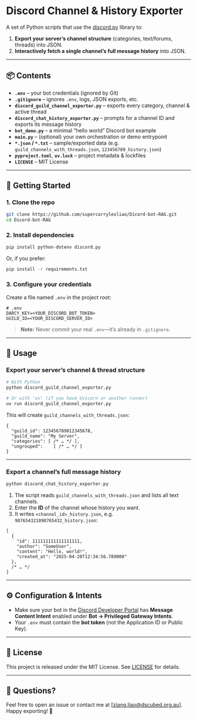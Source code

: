 # Discord Channel & History Exporter

A set of Python scripts that use the [discord.py](https://github.com/Rapptz/discord.py) library to:

1. **Export your server’s channel structure** (categories, text/forums, threads) into JSON.  
2. **Interactively fetch a single channel’s full message history** into JSON.

---

## 📦 Contents

- **`.env`** – your bot credentials (ignored by Git)  
- **`.gitignore`** – ignores `.env`, logs, JSON exports, etc.  
- **`discord_guild_channel_exporter.py`** – exports every category, channel & active thread  
- **`discord_chat_history_exporter.py`** – prompts for a channel ID and exports its message history  
- **`bot_demo.py`** – a minimal “hello world” Discord bot example  
- **`main.py`** – (optional) your own orchestration or demo entrypoint  
- **`*.json` / `*.txt`** – sample/exported data (e.g. `guild_channels_with_threads.json`, `123456789_history.json`)  
- **`pyproject.toml`**, **`uv.lock`** – project metadata & lockfiles  
- **`LICENSE`** – MIT License  

---

## 🚀 Getting Started

### 1. Clone the repo

```bash
git clone https://github.com/supercarryleoliao/Dicord-bot-RAG.git
cd Dicord-bot-RAG
```

### 2. Install dependencies

```bash
pip install python-dotenv discord.py
```

Or, if you prefer:

```bash
pip install -r requirements.txt
```

### 3. Configure your credentials

Create a file named `.env` in the project root:

```dotenv
# .env
DARCY_KEY=<YOUR_DISCORD_BOT_TOKEN>
GUILD_ID=<YOUR_DISCORD_SERVER_ID>
```

> **Note:** Never commit your real `.env`—it’s already in `.gitignore`.

---

## 📝 Usage

### Export your server’s channel & thread structure

```bash
# With Python
python discord_guild_channel_exporter.py

# Or with 'uv' (if you have Uvicorn or another runner)
uv run discord_guild_channel_exporter.py
```

This will create `guild_channels_with_threads.json`:

```jsonc
{
  "guild_id": 123456789012345678,
  "guild_name": "My Server",
  "categories": [ /* … */ ],
  "ungrouped":    [ /* … */ ]
}
```

---

### Export a channel’s full message history

```bash
python discord_chat_history_exporter.py
```

1. The script reads `guild_channels_with_threads.json` and lists all text channels.  
2. Enter the **ID** of the channel whose history you want.  
3. It writes `<channel_id>_history.json`, e.g. `987654321098765432_history.json`:

```jsonc
[
  {
    "id": 111111111111111111,
    "author": "SomeUser",
    "content": "Hello, world!",
    "created_at": "2025-04-20T12:34:56.789000"
  },
  /* … */
]
```

---

## ⚙️ Configuration & Intents

- Make sure your bot in the [Discord Developer Portal](https://discord.com/developers/applications) has **Message Content Intent** enabled under **Bot → Privileged Gateway Intents**.  
- Your `.env` must contain the **bot token** (not the Application ID or Public Key).

---

## 📄 License

This project is released under the MIT License. See [LICENSE](LICENSE) for details.

---

## 🙋 Questions?

Feel free to open an issue or contact me at [ziang.liao@dscubed.org.au].  
Happy exporting! 🚀
